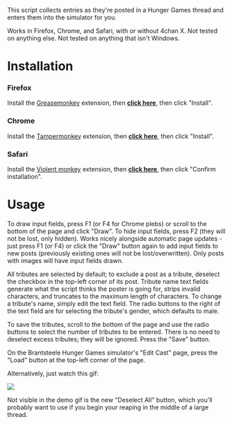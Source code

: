 This script collects entries as they're posted in a Hunger Games thread and enters them into the simulator for you.

Works in Firefox, Chrome, and Safari, with or without 4chan X. Not tested on anything else. Not tested on anything that isn't Windows.

# Installation
### Firefox
Install the [Greasemonkey](https://addons.mozilla.org/en-US/firefox/addon/greasemonkey/) extension, then **[click here](https://github.com/zmnmxlntr/hg/raw/master/hg.user.js)**, then click "Install".

### Chrome
Install the [Tampermonkey](https://chrome.google.com/webstore/detail/tampermonkey/dhdgffkkebhmkfjojejmpbldmpobfkfo?hl=en) extension, then **[click here](https://github.com/zmnmxlntr/hg/raw/master/hg.user.js)**, then click "Install".

### Safari
Install the [Violent monkey](https://addons.opera.com/en/extensions/details/violent-monkey/) extension, then **[click here](https://github.com/zmnmxlntr/hg/raw/master/hg.user.js)**, then click "Confirm installation".

# Usage
To draw input fields, press F1 (or F4 for Chrome plebs) or scroll to the bottom of the page and click "Draw". To hide input fields, press F2 (they will not be lost, only hidden). Works nicely alongside automatic page updates - just press F1 (or F4) or click the "Draw" button again to add input fields to new posts (previously existing ones will not be lost/overwritten). Only posts with images will have input fields drawn.

All tributes are selected by default; to exclude a post as a tribute, deselect the checkbox in the top-left corner of its post. Tribute name text fields generate what the script thinks the poster is going for, strips invalid characters, and truncates to the maximum length of characters. To change a tribute's name, simply edit the text field. The radio buttons to the right of the text field are for selecting the tribute's gender, which defaults to male.

To save the tributes, scroll to the bottom of the page and use the radio buttons to select the number of tributes to be entered. There is no need to deselect excess tributes; they will be ignored. Press the "Save" button.

On the Brantsteele Hunger Games simulator's "Edit Cast" page, press the "Load" button at the top-left corner of the page.

Alternatively, just watch this gif:

![](http://i.imgur.com/Q50rvOo.gif)

Not visible in the demo gif is the new "Deselect All" button, which you'll probably want to use if you begin your reaping in the middle of a large thread.
